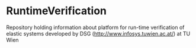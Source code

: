 # RuntimeVerification
Repository holding information about platform for run-time verification of elastic systems developed by DSG (http://www.infosys.tuwien.ac.at/) at TU Wien
